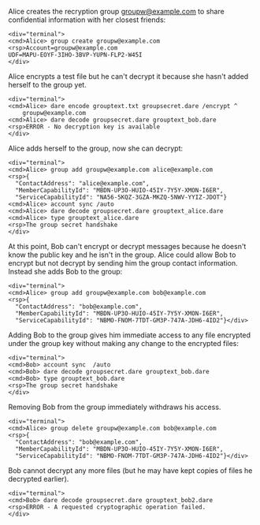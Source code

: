 Alice creates the recryption group groupw@example.com to share confidential information with
her closest friends:


~~~~
<div="terminal">
<cmd>Alice> group create groupw@example.com
<rsp>Account=groupw@example.com
UDF=MAPU-EOYF-3IHO-3BVP-YUPN-FLP2-W45I
</div>
~~~~

Alice encrypts a test file but he can't decrypt it because she hasn't added herself 
to the group yet.


~~~~
<div="terminal">
<cmd>Alice> dare encode grouptext.txt groupsecret.dare /encrypt ^
    groupw@example.com
<cmd>Alice> dare decode groupsecret.dare grouptext_bob.dare
<rsp>ERROR - No decryption key is available
</div>
~~~~

Alice adds herself to the group, now she can decrypt:


~~~~
<div="terminal">
<cmd>Alice> group add groupw@example.com alice@example.com
<rsp>{
  "ContactAddress": "alice@example.com",
  "MemberCapabilityId": "MBDN-UP3O-HUIO-45IY-7Y5Y-XMON-I6ER",
  "ServiceCapabilityId": "NA56-5KQZ-3GZA-MKZQ-5NWV-YYIZ-JDOT"}<cmd>Alice> account sync /auto
<cmd>Alice> dare decode groupsecret.dare grouptext_alice.dare
<cmd>Alice> type grouptext_alice.dare
<rsp>The group secret handshake
</div>
~~~~

At this point, Bob can't encrypt or decrypt messages because he doesn't know the 
public key and he isn't in the group. Alice could allow Bob to encrypt but not
decrypt by sending him the group contact information. Instead she adds Bob to 
the group:


~~~~
<div="terminal">
<cmd>Alice> group add groupw@example.com bob@example.com
<rsp>{
  "ContactAddress": "bob@example.com",
  "MemberCapabilityId": "MBDN-UP3O-HUIO-45IY-7Y5Y-XMON-I6ER",
  "ServiceCapabilityId": "NBMO-FNOM-7TDT-GM3P-747A-JDH6-4ID2"}</div>
~~~~

Adding Bob to the group gives him immediate access to any file encrypted under
the group key without making any change to the encrypted files:


~~~~
<div="terminal">
<cmd>Bob> account sync  /auto
<cmd>Bob> dare decode groupsecret.dare grouptext_bob.dare
<cmd>Bob> type grouptext_bob.dare
<rsp>The group secret handshake
</div>
~~~~

Removing Bob from the group immediately withdraws his access.


~~~~
<div="terminal">
<cmd>Alice> group delete groupw@example.com bob@example.com
<rsp>{
  "ContactAddress": "bob@example.com",
  "MemberCapabilityId": "MBDN-UP3O-HUIO-45IY-7Y5Y-XMON-I6ER",
  "ServiceCapabilityId": "NBMO-FNOM-7TDT-GM3P-747A-JDH6-4ID2"}</div>
~~~~

Bob cannot decrypt any more files (but he may have kept copies of files he decrypted 
earlier).


~~~~
<div="terminal">
<cmd>Bob> dare decode groupsecret.dare grouptext_bob2.dare
<rsp>ERROR - A requested cryptographic operation failed.
</div>
~~~~

